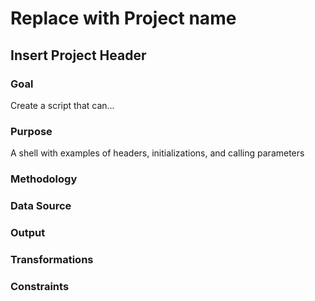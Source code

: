 # Replace with Project name

## Insert Project Header

### Goal 
Create a script that can...

### Purpose
A shell with examples of headers, initializations, and calling parameters

### Methodology 

### Data Source

### Output 

### Transformations

### Constraints
